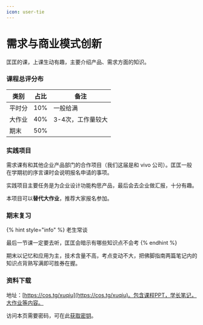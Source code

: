 ```yaml
---
icon: user-tie
---
```


# 需求与商业模式创新

匡匡的课，上课生动有趣，主要介绍产品、需求方面的知识。

### 课程总评分布

| 类别  | 占比  | 备注         |
| --- | --- | ---------- |
| 平时分 | 10% | 一般给满       |
| 大作业 | 40% | 3-4次，工作量较大 |
| 期末  | 50% |            |

### 实践项目

需求课有和其他企业产品部门的合作项目（我们这届是和 vivo 公司）。匡匡一般在学期初的序言课时会说明报名申请的事项。

实践项目主要任务是为企业设计功能构思产品，最后会去企业做汇报，十分有趣。

本项目可以**替代大作业**，推荐大家报名参加。

### 期末复习

{% hint style="info" %}
老生常谈

最后一节课一定要去听，匡匡会暗示有哪些知识点不会考
{% endhint %}

期末以记忆和应用为主，技术含量不高，考点变动不大，把佛脚指南两篇笔记内的知识点背熟写满即可胜券在握。

### 资料下载

地址：[https://cos.tg/xuqiu](https://cos.tg/xuqiu)。包含课程PPT，学长笔记，大作业等内容。

访问本页需要密码，可在此[获取密钥](../../instructions/get_password.md)。
